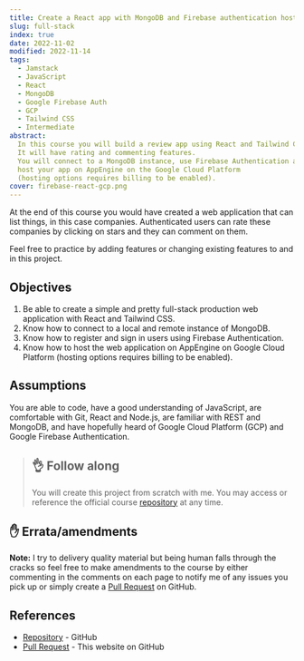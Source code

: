 ```yaml
---
title: Create a React app with MongoDB and Firebase authentication hosted on Google Cloud Platform
slug: full-stack
index: true
date: 2022-11-02
modified: 2022-11-14
tags:
  - Jamstack
  - JavaScript
  - React
  - MongoDB
  - Google Firebase Auth
  - GCP
  - Tailwind CSS
  - Intermediate
abstract:
  In this course you will build a review app using React and Tailwind CSS.
  It will have rating and commenting features.
  You will connect to a MongoDB instance, use Firebase Authentication and
  host your app on AppEngine on the Google Cloud Platform
  (hosting options requires billing to be enabled).
cover: firebase-react-gcp.png
---
```


At the end of this course you would have created a web application that can list things,
in this case companies. Authenticated users can rate these companies by clicking on stars and
they can comment on them.

Feel free to practice by adding features or changing existing
features to and in this project.

## Objectives

1. Be able to create a simple and pretty full-stack production
   web application with React and Tailwind CSS.
1. Know how to connect to a local and remote instance of MongoDB.
1. Know how to register and sign in users using Firebase Authentication.
1. Know how to host the web application on AppEngine on Google Cloud Platform
   (hosting options requires billing to be enabled).

## Assumptions

You are able to code, have a good understanding of JavaScript,
are comfortable with Git, React and Node.js,
are familiar with REST and MongoDB,
and have hopefully heard of Google Cloud Platform (GCP) and Google Firebase Authentication.

> ## :ok_hand: Follow along
>
> You will create this project from scratch with me. You may access or reference the official course [repository][full-stack-repo] at any time.

## :raised_hand: Errata/amendments

**Note:** I try to delivery quality material but being human falls through the cracks so
feel free to make amendments to the course by either commenting in the comments
on each page to notify me of any issues you pick up
or simply create a [Pull Request][pr] on GitHub.

## References

- [Repository][full-stack-repo] - GitHub
- [Pull Request][pr] - This website on GitHub

[full-stack-repo]: https://github.com/cbillowes/stargazers
[pr]: https://github.com/cbillowes/curious-programmer-copernicium
